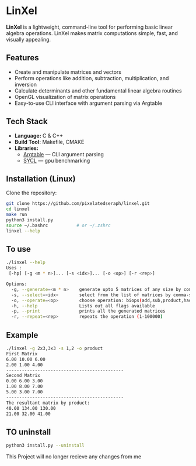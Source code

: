 # LinXel

**LinXel** is a lightweight, command-line tool for performing basic linear algebra operations. LinXel makes matrix computations simple, fast, and visually appealing.

## Features

- Create and manipulate matrices and vectors  
- Perform operations like addition, subtraction, multiplication, and inversion  
- Calculate determinants and other fundamental linear algebra routines  
- OpenGL visualization of matrix operations  
- Easy-to-use CLI interface with argument parsing via Argtable  

## Tech Stack

- **Language:** C & C++
- **Build Tool:** Makefile, CMAKE  
- **Libraries:**  
  - [Argtable](https://www.argtable.org/) — CLI argument parsing  
  - [SYCL](https://www.khronos.org/sycl/) — gpu benchmarking  

## Installation (Linux)

Clone the repository:

```bash
git clone https://github.com/pixelatedseraph/linxel.git
cd linxel
make run
python3 install.py
source ~/.bashrc           # or ~/.zshrc
linxel --help
```
## To use
```bash
./linxel --help
Uses :
 [-hp] [-g <m * n>]... [-s <idx>]... [-o <op>] [-r <rep>]

Options:
  -g, --generate=<m * n>    generate upto 5 matrices of any size by comma-separated list (eg 2x2,3x3,4x4) 
  -s, --select=<idx>        select from the list of matrices by comma-separated indicies (eg 1,2,3) 
  -o, --operate=<op>        choose operation: biops(add,sub,product,hadamard,elemwise_div,matrix_equal) uniops(trans,det,inv,spr,trace,norm,rank,power,cond) 
  -h, --help                Lists out all flags available 
  -p, --print               prints all the generated matrices
  -r, --repeat=<rep>        repeats the operation (1-100000) 
```
## Example
```bash
./linxel -g 2x3,3x3 -s 1,2 -o product
First Matrix  
6.00 10.00 6.00 
2.00 1.00 4.00 
---------------------------------------------
Second Matrix 
0.00 6.00 3.00 
1.00 8.00 7.00 
5.00 3.00 7.00 
---------------------------------------------
The resultant matrix by product: 
40.00 134.00 130.00 
21.00 32.00 41.00 
```
## TO uninstall
```bash
python3 install.py --uninstall 
```

This Project will no longer recieve any changes from me
